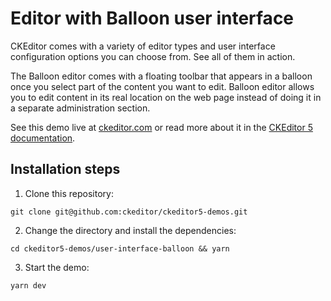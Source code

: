 # Editor with Balloon user interface

CKEditor comes with a variety of editor types and user interface configuration options you can choose from. See all of them in action.

The Balloon editor comes with a floating toolbar that appears in a balloon once you select part of the content you want to edit. Balloon editor allows you to edit content in its real location on the web page instead of doing it in a separate administration section.

See this demo live at [ckeditor.com](http://ckeditor.com/ckeditor-5/demo/editor-types.html#balloon) or read more about it in the [CKEditor 5 documentation](https://ckeditor.com/docs/ckeditor5/latest/examples/builds/balloon-editor.html).

## Installation steps

1. Clone this repository:

```shell
git clone git@github.com:ckeditor/ckeditor5-demos.git
```

2. Change the directory and install the dependencies:

```shell
cd ckeditor5-demos/user-interface-balloon && yarn
```

3. Start the demo:

```shell
yarn dev
```
